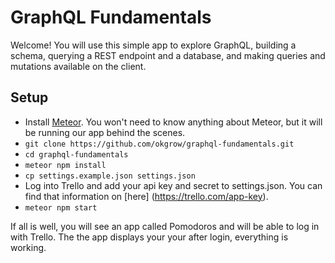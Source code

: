 # GraphQL Fundamentals

Welcome! You will use this simple app to explore GraphQL, building a schema, querying a REST endpoint and a database, and making queries and mutations available on the client.

## Setup

* Install [Meteor](https://www.meteor.com/install). You won't need to know anything about Meteor, but it will be running our app behind the scenes.
* `git clone https://github.com/okgrow/graphql-fundamentals.git`
* `cd graphql-fundamentals`
* `meteor npm install`
* `cp settings.example.json settings.json`
* Log into Trello and add your api key and secret to settings.json. You can find that information on [here] (https://trello.com/app-key).
* `meteor npm start`

If all is well, you will see an app called Pomodoros and will be able to log in with Trello. The the app displays your your after login, everything is working.

